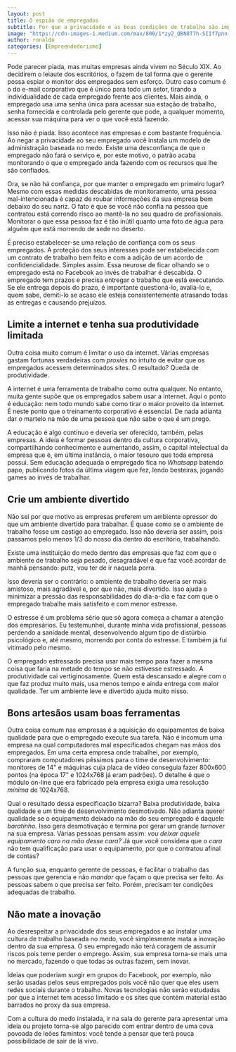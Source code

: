 ```yaml
---
layout: post
title: O espião de empregados
subtitle: Por que a privacidade e as boas condições de trabalho são importantes.
image: "https://cdn-images-1.medium.com/max/800/1*zy2_QBN8T7h-SIIf7pnn-A.jpeg"
author: ronaldo
categories: [Empreendedorismo]
---
```


Pode parecer piada, mas muitas empresas ainda vivem no Século XIX. Ao
decidirem o leiaute dos escritórios, o fazem de tal forma que o
gerente possa espiar o monitor dos empregados sem esforço. Outro caso
comum é o do e-mail corporativo que é único para todo um setor,
tirando a individualidade de cada empregado frente aos clientes. Mais
ainda, o empregado usa uma senha única para acessar sua estação de
trabalho, senha fornecida e controlada pelo gerente que pode, a
qualquer momento, acessar sua máquina para ver o que você está
fazendo.

Isso não é piada. Isso acontece nas empresas e com bastante
frequência.  Ao negar a privacidade ao seu empregado você instala um
modelo de administração baseada no medo. Existe uma desconfiança de
que o empregado não fará o serviço e, por este motivo, o patrão acaba
monitorando o que o empregado anda fazendo com os recursos que lhe são
confiados.

Ora, se não há confiança, por que manter o empregado em primeiro
lugar?  Mesmo com essas medidas descabidas de monitoramento, uma
pessoa mal-intencionada é capaz de roubar informações da sua empresa
bem debaixo do seu nariz. O fato é que se você não confia na pessoa
que contratou está correndo risco ao mantê-la no seu quadro de
profissionais. Monitorar o que essa pessoa faz é tão inútil quanto uma
foto de água para alguém que está morrendo de sede no deserto.

É preciso estabelecer-se uma relação de confiança com os seus
empregados. A proteção dos seus interesses pode ser estabelecida com
um contrato de trabalho bem feito e com a adição de um acordo de
confidencialidade. Simples assim. Essa neurose de ficar olhando se o
empregado está no Facebook ao invés de trabalhar é descabida. O
empregado tem prazos e precisa entregar o trabalho que está
executando.  Se ele entrega depois do prazo, é importante
questioná-lo, avaliá-lo e, quem sabe, demiti-lo se acaso ele esteja
consistentemente atrasando todas as entregas e causando prejuízos.

## Limite a internet e tenha sua produtividade limitada

Outra coisa muito comum é limitar o uso da internet. Várias empresas
gastam fortunas verdadeiras com *proxies* no intuito de evitar que os
empregados acessem determinados sites. O resultado? Queda de
produtividade.

A internet é uma ferramenta de trabalho como outra qualquer. No
entanto, muita gente supõe que os empregados sabem usar a
internet. Aqui o ponto é educação: nem todo mundo sabe como tirar o
maior proveito da internet.  É neste ponto que o treinamento
corporativo é essencial. De nada adianta dar o martelo na mão de uma
pessoa que não sabe o que é um prego.

A educação é algo contínuo e deveria ser oferecido, também, pelas
empresas. A ideia é formar pessoas dentro da cultura corporativa,
compartilhando conhecimento e aumentando, assim, o capital intelectual
da empresa que é, em última instância, o maior tesouro que toda
empresa possui. Sem educação adequada o empregado fica no *Whatsapp*
batendo papo, publicando fotos da última viagem que fez, lendo
besteiras, jogando games ao invés de trabalhar.

## Crie um ambiente divertido

Não sei por que motivo as empresas preferem um ambiente opressor do
que um ambiente divertido para trabalhar. É quase como se o ambiente
de trabalho fosse um castigo ao empregado. Isso não deveria ser assim,
pois passamos pelo menos 1/3 do nosso dia dentro do escritório,
trabalhando.

Existe uma instituição do medo dentro das empresas que faz com que o
ambiente de trabalho seja pesado, desagradável e que faz você acordar
de manhã pensando: putz, vou ter de ir naquela porra.

Isso deveria ser o contrário: o ambiente de trabalho deveria ser mais
amistoso, mais agradável e, por que não, mais divertido. Isso ajuda a
minimizar a pressão das responsabilidades do dia-a-dia e faz com que o
empregado trabalhe mais satisfeito e com menor estresse.

O estresse é um problema sério que só agora começa a chamar a atenção
dos empresários. Eu testemunhei, durante minha vida profissional,
pessoas perdendo a sanidade mental, desenvolvendo algum tipo de
distúrbio psicológico e, até mesmo, morrendo por conta do estresse. E
também já fui vitimado pelo mesmo.

O empregado estressado precisa usar mais tempo para fazer a mesma
coisa que faria na metade do tempo se não estivesse estressado. A
produtividade cai vertiginosamente. Quem está descansado e alegre com
o que faz produz muito mais, usa menos tempo e ainda entrega com maior
qualidade. Ter um ambiente leve e divertido ajuda muito nisso.

## Bons artesãos usam boas ferramentas

Outra coisa comum nas empresas é a aquisição de equipamentos de baixa
qualidade para que o empregado execute sua tarefa. Não é incomum uma
empresa na qual computadores mal especificados chegam nas mãos dos
empregados. Em uma certa empresa onde trabalhei, por exemplo,
compraram computadores péssimos para o time de desenvolvimento:
monitores de 14" e máquinas cuja placa de vídeo conseguia fazer
800x600 pontos (na época 17" e 1024x768 já eram padrões). O detalhe é
que o módulo on-line que era fabricado pela empresa exigia uma
resolução *mínima* de 1024x768.

Qual o resultado dessa especificação bizarra? Baixa produtividade,
baixa qualidade e um time de desenvolvimento desmotivado. Não adianta
querer qualidade se o equipamento deixado na mão do seu empregado é
daquele *baratinho.* Isso gera desmotivação e termina por gerar um
grande *turnover* na sua empresa. Várias pessoas pensam assim: *vou
deixar aquele equipamento caro na mão desse cara?* Já que você
considera que o *cara* não tem qualificação para usar o equipamento,
por que o contratou afinal de contas?

A função sua, enquanto gerente de pessoas, é facilitar o trabalho das
pessoas que gerencia e não *mandar* que façam o que precisa ser feito.
As pessoas sabem o que precisa ser feito. Porém, precisam ter
condições adequadas de trabalho.

## Não mate a inovação

Ao desrespeitar a privacidade dos seus empregados e ao instalar uma
cultura de trabalho baseada no medo, você simplesmente mata a inovação
dentro da sua empresa. O seu empregado não terá coragem de assumir
riscos pois teme perder o emprego. Assim, sua empresa torna-se mais
uma no mercado, fazendo o que todas as outras fazem, sem inovar.

Ideias que poderiam surgir em grupos do Facebook, por exemplo, não
serão usadas pelos seus empregados pois você não quer que eles usem
redes sociais durante o trabalho. Novas tecnologias não serão
estudadas por que a internet tem acesso limitado e os sites que contém
material estão barrados no proxy da sua empresa.

Com a cultura do medo instalada, ir na sala do gerente para apresentar
uma ideia ou projeto torna-se algo parecido com entrar dentro de uma
cova povoada de leões famintos: você tende a pensar que terá pouca
possibilidade de sair de lá vivo.

